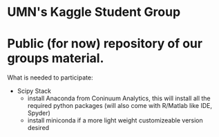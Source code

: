 UMN's Kaggle Student Group
============================================
Public (for now) repository of our groups material.
===========================================

What is needed to participate:
- Scipy Stack
    * install Anaconda from Coninuum Analytics, this will install all the required python packages (will also come with R/Matlab like IDE, Spyder)
    * install miniconda if a more light weight customizeable version desired
